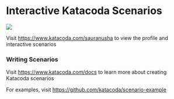 # Interactive Katacoda Scenarios

[![](http://shields.katacoda.com/katacoda/sauranusha/count.svg)](https://www.katacoda.com/sauranusha "Get your profile on Katacoda.com")

Visit https://www.katacoda.com/sauranusha to view the profile and interactive scenarios

### Writing Scenarios
Visit https://www.katacoda.com/docs to learn more about creating Katacoda scenarios

For examples, visit https://github.com/katacoda/scenario-example

